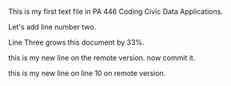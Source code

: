 This is my first text file in PA 446 Coding Civic Data Applications. 

Let's add line number two. 

Line Three grows this document by 33%. 


this is my new line on the remote version. now commit it. 

this is my new line on line 10 on remote version. 
